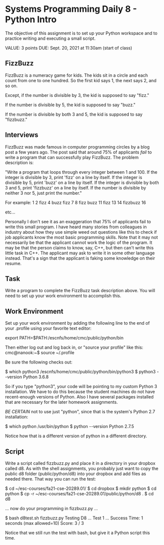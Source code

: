 # Systems Programming Daily 8 - Python Intro

The objective of this assignment is to set up your Python workspace and to practice writing and executing a small script.

VALUE: 3 points
DUE: Sept. 20, 2021 at 11:30am (start of class)

## FizzBuzz

FizzBuzz is a numeracy game for kids.  The kids sit in a circle and each count from one to one hundred.  So the first kid says 1, the next says 2, and so on.

Except, if the number is divisible by 3, the kid is supposed to say "fizz."

If the number is divisible by 5, the kid is supposed to say "buzz."

If the number is divisible by both 3 and 5, the kid is supposed to say "fizzbuzz."

## Interviews

FizzBuzz was made famous in computer programming circles by a blog post a few years ago.  The post said that around 75% of applicants *fail* to write a program that can successfully play FizzBuzz.  The problem description is:

"Write a program that loops through every integer between 1 and 100.  If the integer is divisible by 3, print 'fizz' on a line by itself.  If the integer is divisible by 5, print 'buzz' on a line by itself.  If the integer is divisible by both 3 and 5, print 'fizzbuzz' on a line by itself.  If the number is divisible by neither 3 nor 5, just print the number."

For example:
1
2
fizz
4
buzz
fizz
7
8
fizz
buzz
11
fizz
13
14
fizzbuzz
16

etc...

Personally I don't see it as an exaggeration that 75% of applicants fail to write this small program.  I have heard many stories from colleagues in industry about how they use simple weed out questions like this to check if job applicants know the most basic programming skills.  Note that it may not necessarily be that the applicant cannot work the logic of the program.  It may be that the person claims to know, say, C++, but then can't write this little task in C++.  The applicant may ask to write it in some other language instead.  That's a sign that the applicant is faking some knowledge on their resume.

## Task

Write a program to complete the FizzBuzz task description above.  You will need to set up your work environment to accomplish this.

## Work Environment

Set up your work environment by adding the following line to the end of your .profile using your favorite text editor:

export PATH=$PATH:/escnfs/home/cmc/public/python/bin

Then either log out and log back in, or "source your profile" like this:
cmc@nanook:~$ source ~/.profile

Be sure the following checks out:

$ which python3
/escnfs/home/cmc/public/python/bin/python3
$ python3 --version
Python 3.6.8

So if you type "python3", your code will be pointing to my custom Python 3 installation.  We have to do this because the student machines do not have recent-enough versions of Python.  Also I have several packages installed that are necessary for the later homework assignments.

*BE CERTAIN* not to use just "python", since that is the system's Python 2.7 installation:

$ which python
/usr/bin/python
$ python --version
Python 2.7.5

Notice how that is a different version of python in a different directory.

## Script

Write a script called fizzbuzz.py and place it in a directory in your dropbox called d8.  As with the shell assignments, you probably just want to copy the public d8 folder (public/python/d8) into your dropbox and add files as needed there.  That way you can run the test:

$ cd ~/esc-courses/fa21-cse-20289.01/
$ cd dropbox
$ mkdir python
$ cd python
$ cp -r ~/esc-courses/fa21-cse-20289.01/public/python/d8 .
$ cd d8

... now do your programming in fizzbuzz.py ...

$ bash d8test.sh fizzbuzz.py 
Testing D8 ...
   Test 1                         ... Success
Time: 1 seconds (max allowed=10)
Score: 3 / 3

Notice that we still run the test with bash, but give it a Python script this time.

